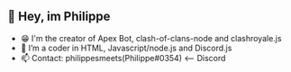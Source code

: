 👋 Hey, im Philippe
-
- 😁 I'm the creator of Apex Bot, clash-of-clans-node and clashroyale.js
- 👀 I’m a coder in HTML, Javascript/node.js and Discord.js
- 📫 Contact: philippesmeets(Philippe#0354) <-- Discord
